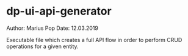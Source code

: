 # dp-ui-api-generator
Author: Marius Pop
Date: 12.03.2019

Executable file which creates a full API flow in order to perform CRUD operations for a given entity.
